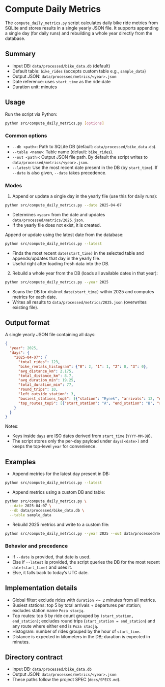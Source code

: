 # Compute Daily Metrics

The `compute_daily_metrics.py` script calculates daily bike ride metrics from SQLite and stores results in a single yearly JSON file. It supports appending a single day (for daily runs) and rebuilding a whole year directly from the database.

## Summary
- Input DB: `data/processed/bike_data.db` (default)
- Default table: `bike_rides` (accepts custom table e.g., `sample_data`)
- Output JSON: `data/processed/metrics/<year>.json`
- Date reference: uses `start_time` as the ride date
- Duration unit: minutes

## Usage
Run the script via Python:

```bash
python src/compute_daily_metrics.py [options]
```

### Common options
- `--db <path>`: Path to SQLite DB (default: `data/processed/bike_data.db`).
- `--table <name>`: Table name (default: `bike_rides`).
- `--out <path>`: Output JSON file path. By default the script writes to `data/processed/metrics/<year>.json`.
- `--latest`: Use the most recent date present in the DB (by `start_time`). If `--date` is also given, `--date` takes precedence.

### Modes
1) Append or update a single day in the yearly file (use this for daily runs):

```bash
python src/compute_daily_metrics.py --date 2025-04-07
```

- Determines `<year>` from the date and updates `data/processed/metrics/2025.json`.
- If the yearly file does not exist, it is created.

Append or update using the latest date from the database:

```bash
python src/compute_daily_metrics.py --latest
```

- Finds the most recent `date(start_time)` in the selected table and appends/updates that day in the yearly file.
- Useful right after loading fresh data into the DB.

2) Rebuild a whole year from the DB (loads all available dates in that year):

```bash
python src/compute_daily_metrics.py --year 2025
```

- Scans the DB for distinct `date(start_time)` within 2025 and computes metrics for each date.
- Writes all results to `data/processed/metrics/2025.json` (overwrites existing file).

## Output format
A single yearly JSON file containing all days:

```json
{
  "year": 2025,
  "days": {
    "2025-04-07": {
      "total_rides": 123,
      "bike_rentals_histogram": {"0": 2, "1": 1, "2": 0, "3": 0},
      "avg_distance_km": 2.175,
      "total_distance_km": 8.7,
      "avg_duration_min": 19.25,
      "total_duration_min": 77,
      "round_trips": 10,
      "left_outside_station": 3,
      "busiest_stations_top5": [{"station": "Rynek", "arrivals": 12, "departures": 15, "total": 27}],
      "top_routes_top5": [{"start_station": "A", "end_station": "B", "rides": 9}]
    }
  }
}
```

Notes:
- Keys inside `days` are ISO dates derived from `start_time` (`YYYY-MM-DD`).
- The script stores only the per-day payload under `days[<date>]` and keeps the top-level `year` for convenience.

## Examples
- Append metrics for the latest day present in DB:

```bash
python src/compute_daily_metrics.py --latest
```

- Append metrics using a custom DB and table:

```bash
python src/compute_daily_metrics.py \
  --date 2025-04-07 \
  --db data/processed/bike_data.db \
  --table sample_data
```

- Rebuild 2025 metrics and write to a custom file:

```bash
python src/compute_daily_metrics.py --year 2025 --out data/processed/metrics/bikes-2025.json
```

### Behavior and precedence
- If `--date` is provided, that date is used.
- Else if `--latest` is provided, the script queries the DB for the most recent `date(start_time)` and uses it.
- Else, it falls back to today’s UTC date.

## Implementation details
- Global filter: exclude rides with `duration <= 2` minutes from all metrics.
- Busiest stations: top 5 by total arrivals + departures per station; excludes station name `Poza stacją`.
- Top routes: top 5 by ride count grouped by `(start_station, end_station)`; excludes round trips (`start_station = end_station`) and any route where either end is `Poza stacją`.
- Histogram: number of rides grouped by the hour of `start_time`.
- Distance is expected in kilometers in the DB; duration is expected in minutes.

## Directory contract
- Input DB: `data/processed/bike_data.db`
- Output JSON: `data/processed/metrics/<year>.json`
- These paths follow the project SPEC (`docs/SPECS.md`).

